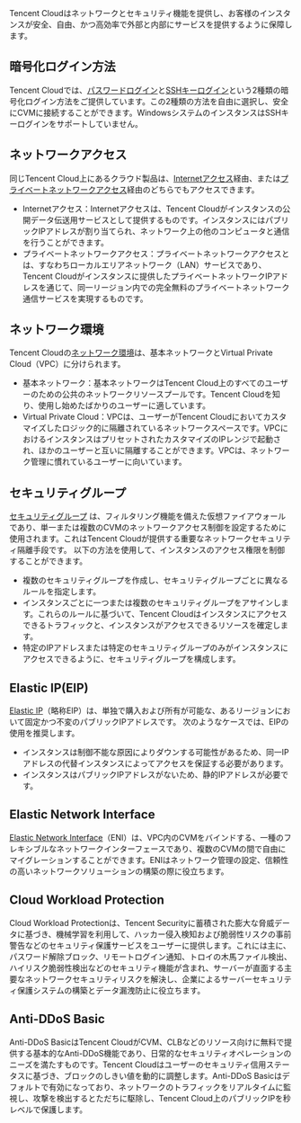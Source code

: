 Tencent Cloudはネットワークとセキュリティ機能を提供し、お客様のインスタンスが安全、自由、かつ高効率で外部と内部にサービスを提供するように保障します。

## 暗号化ログイン方法
Tencent Cloudでは、[パスワードログイン](https://intl.cloud.tencent.com/document/product/213/6093)と[SSHキーログイン](https://intl.cloud.tencent.com/document/product/213/6092)という2種類の暗号化ログイン方法をご提供しています。この2種類の方法を自由に選択し、安全にCVMに接続することができます。WindowsシステムのインスタンスはSSHキーログインをサポートしていません。

## ネットワークアクセス
同じTencent Cloud上にあるクラウド製品は、[Internetアクセス](https://intl.cloud.tencent.com/document/product/213/5224)経由、または[プライベートネットワークアクセス](https://intl.cloud.tencent.com/document/product/213/5225)経由のどちらでもアクセスできます。
 - Internetアクセス：Internetアクセスは、Tencent Cloudがインスタンスの公開データ伝送用サービスとして提供するものです。インスタンスにはパブリックIPアドレスが割り当てられ、ネットワーク上の他のコンピュータと通信を行うことができます。
 - プライベートネットワークアクセス：プライベートネットワークアクセスとは、すなわちローカルエリアネットワーク（LAN）サービスであり、Tencent Cloudがインスタンスに提供したプライベートネットワークIPアドレスを通じて、同一リージョン内での完全無料のプライベートネットワーク通信サービスを実現するものです。

## ネットワーク環境
Tencent Cloudの[ネットワーク環境](https://intl.cloud.tencent.com/document/product/213/5227)は、基本ネットワークとVirtual Private Cloud（VPC）に分けられます。
 - 基本ネットワーク：基本ネットワークはTencent Cloud上のすべてのユーザーのための公共のネットワークリソースプールです。Tencent Cloudを知り、使用し始めたばかりのユーザーに適しています。
 - Virtual Private Cloud：VPCは、ユーザーがTencent Cloudにおいてカスタマイズしたロジック的に隔離されているネットワークスペースです。VPCにおけるインスタンスはプリセットされたカスタマイズのIPレンジで起動され、ほかのユーザーと互いに隔離することができます。VPCは、ネットワーク管理に慣れているユーザーに向いています。

## セキュリティグループ
[セキュリティグループ](https://intl.cloud.tencent.com/document/product/213/12452) は、フィルタリング機能を備えた仮想ファイアウォールであり、単一または複数のCVMのネットワークアクセス制御を設定するために使用されます。これはTencent Cloudが提供する重要なネットワークセキュリティ隔離手段です。
以下の方法を使用して、インスタンスのアクセス権限を制御することができます。
 - 複数のセキュリティグループを作成し、セキュリティグループごとに異なるルールを指定します。
 - インスタンスごとに一つまたは複数のセキュリティグループをアサインします。これらのルールに基づいて、Tencent Cloudはインスタンスにアクセスできるトラフィックと、インスタンスがアクセスできるリソースを確定します。
 - 特定のIPアドレスまたは特定のセキュリティグループのみがインスタンスにアクセスできるように、セキュリティグループを構成します。

## Elastic IP(EIP)
[Elastic IP](https://intl.cloud.tencent.com/document/product/213/5733)（略称EIP）は、単独で購入および所有が可能な、あるリージョンにおいて固定かつ不変のパブリックIPアドレスです。
次のようなケースでは、EIPの使用を推奨します。
 - インスタンスは制御不能な原因によりダウンする可能性があるため、同一IPアドレスの代替インスタンスによってアクセスを保証する必要があります。
 - インスタンスはパブリックIPアドレスがないため、静的IPアドレスが必要です。

## Elastic Network Interface
[Elastic Network Interface](https://intl.cloud.tencent.com/document/product/213/6514)（ENI）は、VPC内のCVMをバインドする、一種のフレキシブルなネットワークインターフェースであり、複数のCVMの間で自由にマイグレーションすることができます。ENIはネットワーク管理の設定、信頼性の高いネットワークソリューションの構築の際に役立ちます。

## Cloud Workload Protection
Cloud Workload Protectionは、Tencent Securityに蓄積された膨大な脅威データに基づき、機械学習を利用して、ハッカー侵入検知および脆弱性リスクの事前警告などのセキュリティ保護サービスをユーザーに提供します。これには主に、パスワード解除ブロック、リモートログイン通知、トロイの木馬ファイル検出、ハイリスク脆弱性検出などのセキュリティ機能が含まれ、サーバーが直面する主要なネットワークセキュリティリスクを解決し、企業によるサーバーセキュリティ保護システムの構築とデータ漏洩防止に役立ちます。

## Anti-DDoS Basic
Anti-DDoS BasicはTencent CloudがCVM、CLBなどのリソース向けに無料で提供する基本的なAnti-DDoS機能であり、日常的なセキュリティオペレーションのニーズを満たすものです。Tencent Cloudはユーザーのセキュリティ信用ステータスに基づき、ブロックのしきい値を動的に調整します。Anti-DDoS Basicはデフォルトで有効になっており、ネットワークのトラフィックをリアルタイムに監視し、攻撃を検出するとただちに駆除し、Tencent Cloud上のパブリックIPを秒レベルで保護します。

